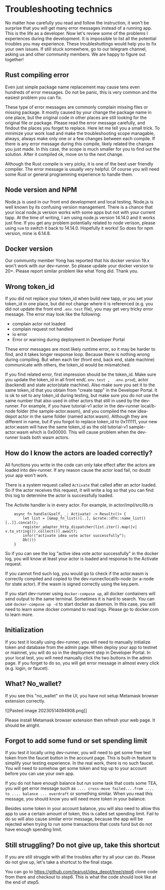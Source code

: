 # Troubleshooting technics

No matter how carefully you read and follow the instruction, it won't be surprise that you will get many error messages instead of a running app. This is the life as a developer. Now let's review some of the problems I experiences during the development. It is impossible to list all the potential troubles you may experience. These troubleshuttings would help you to fix your own issues. If still stuck somewhere, go to our telegram channel, asking us and other community members. We are happy to figure out together!

## Rust compiling error

Even just simple package name replacement may cause tens even hundreds of error messages. Do not be panic, this is very common and the easiest problem you can fix.

These type of error messages are commonly complain missing files or missing package. It mostly caused by your change the package name in one place, but the original code in other places are still looking for the original file or package. Please read the error message carefully, and findout the places you forget to replace. Here let me tell you a small trick. To minimize your work load and make the troubleshooting scope managable, always, always make only one or a few changes between each compile. If there is any error message during this compile, likely related the changes you just made. In this case, the scope is much smaller for you to find out the solution. After it compiled ok, move on to the next change.

Although the Rust compile is very picky, it is one of the best user friendly compiler. The error message is usually very helpful. Of course you will need some Rust or general programming experience to handle them.

## Node version and NPM

Node.js is used in our front end development and local testing. Node.js is well known by its confusing version management. There is a chance that your local node.js version works with some apps but not with your current tapp. At the time of writing, I am using node.js version 14.14.0 and it works just fine. If you get any problem potentially related to node verison, please using `nvm` to switch it back to 14.14.0. Hopefully it works! So does for npm version, mine is 6.14.8.

## Docker version 

Our community member Yong has reported that his docker version 19.x won't work with our dev-runner. So please update your docker version to 20+. Please report similar problem like what Yong did. Thank you.

## Wrong token_id

If you did not replace your token_id when build new tapp, or you set your token_id in one place, but did not change where it is referenced (e.g. you did not update the front end `.env.test` file), you may get very tricky error message. The error may look like the following:
- complain actor not loaded
- complain request not handled
- io error
- Error or warning during deployment in Developer Portal

These error messages are most likely runtime error, so it may be harder to find, and it takes longer response loop. Because there is nothing wrong during compiling. But when each tier (front end, back end, state machine) communicate with others, the token_id would be mismatched. 

If you find related error, first impression should be the token_id. Make sure you update the token_id in all front end(`.env.test ,  .env.prod`), actor (backend) and state actor(state machine). Also make sure you set it to the same token_id that you obtain from "create tapp" in the Developer Portal. It is ok to set to any token_id during testing, but make sure you do not use the same number that also used in other actors that still in used by the dev-runner. For example, if you have tutorial-v1 actor in the dev-runner local/b-node folder (the sample-actor.wasm), and you compiled the new idea-depot actor in the same folder (named actor.wasm). Although they are different in name, but if you forgot to replace token_id to 0x111111, your new actor.wasm will have the same token_id as the old tutorial-v1 sample-actor.wasm which is 0x00000. This will cause problem when the dev-runner loads both wasm actors. 

## How do I know the actors are loaded correctly?

All functions you write in the code can only take effect after the actors are loaded into dev-runner. If any reason cause the actor load fail, no doubt your app won't work. 

There is a system request called `Activate` that called after an actor loaded. So if the actor receives this request, it will write a log so that you can find this log to determine the actor is successfully loaded.

The Activite handler is in every actor. For example, in actor/impl/src/lib.rs 
```
    async fn handle(&self, _: Activate) -> Result<()> {
        let list = [&map_fn_list()[..], &crate::dfn::name_list()[..]].concat();
        register_adapter_http_dispatcher(list.iter().map(|v| v.to_string()).collect()).await?;
        info!("activate idea vote actor successfully");
        Ok(())
    }
```

So if you can see the log "active idea vote actor successfully" in the docker log, you will know at least your actor is loaded and response to the Activate request.

If you cannot find such log, you would go to check if the actor.wasm is correctly compiled and copied to the dev-runner/local/b-node (or a-node for state actor). If the wasm is signed correctly using the key.pem. 

If you start dev-runner using  `docker-compose up`, all docker contiainers will send output to the same terminal. Sometimes it is hard to search. You can use `docker-compose up -d` to start docker as daemon. In this case, you will need to learn some docker command to read logs. Please go to docker.com to learn more. 

## Initialization

If you test it locally using dev-runner, you will need to manually intiialize token and database from the admin page. When deploy your app to testnet or mainnet, you will do so in the deployment step in Developer Portal. In your local test, you will need manually click the two buttons in the admin page. If you forget to do so, you will get error message in almost every click (e.g. login, or faucet).

## What? No_wallet?

If you see this "no_wallet" on the UI, you have not setup Metamask browser extension correctly. 

![[Pasted image 20230514094908.png]]

Please install Metamask browser extension then refresh your web page. It should be alright.

## Forgot to add some fund or set spending limit

If you test it locally uring dev-runner, you will need to get some free test token from the faucet button in the account page. This is built-in feature to simplify your testing experience. In the real work, there is no such faucet. You will need to somehow get some token and top up to your account before you can use your own app. 

If you do not have enough balance but run some task that costs some TEA, you will get error message such as `.... cross-move failed....from .... to .... balance ... overdraft` or something similar. When you read this message, you should know you will need more token in your balance.

Besides some token in your account balance, you will also need to allow this app to use a certain amount of token, this is called set spending limit. Fail to do so will also cause similar error message, because the app will be rejected when trying to run some transactions that costs fund but do not have enough spending limit.

## Still struggling? Do not give up, take this shortcut

If you are still struggle with all the troubles after try all your can do. Please do not give up, let's take a shortcut to the final stage. 

You can go to https://github.com/tearust/idea_depot/tree/step6 clone code from there and checkout to step6. This is what the code should look like at the end of step5. 



